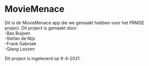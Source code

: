 # MovieMenace
Dit is de MovieMenace app die we gemaakt hebben voor het PRMSE project. 
Dit project is gemaakt door:<br>
-Bas Buijsen<br>
-Stefan de Nijs<br>
-Frank Gabrsek<br>
-Qiang Loozen<br>

Dit project is ingeleverd op 9-4-2021.
